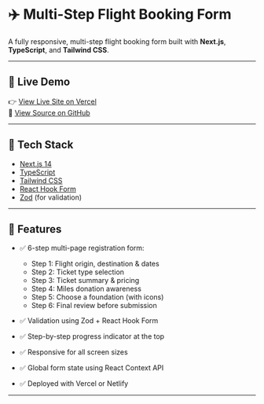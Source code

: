 # ✈️ Multi-Step Flight Booking Form

A fully responsive, multi-step flight booking form built with **Next.js**, **TypeScript**, and **Tailwind CSS**. 

---

## 🔗 Live Demo

👉 [View Live Site on Vercel](https://flight-form-smoky.vercel.app/)  
📁 [View Source on GitHub](https://github.com/Onojason-Miracle/flight-form)

---

## 🧰 Tech Stack

- [Next.js 14](https://nextjs.org/)
- [TypeScript](https://www.typescriptlang.org/)
- [Tailwind CSS](https://tailwindcss.com/)
- [React Hook Form](https://react-hook-form.com/)
- [Zod](https://zod.dev/) (for validation)

---

## 📸 Features

- ✅ 6-step multi-page registration form:
  - Step 1: Flight origin, destination & dates
  - Step 2: Ticket type selection
  - Step 3: Ticket summary & pricing
  - Step 4: Miles donation awareness
  - Step 5: Choose a foundation (with icons)
  - Step 6: Final review before submission

- ✅ Validation using Zod + React Hook Form
- ✅ Step-by-step progress indicator at the top
- ✅ Responsive for all screen sizes
- ✅ Global form state using React Context API
- ✅ Deployed with Vercel or Netlify

---


